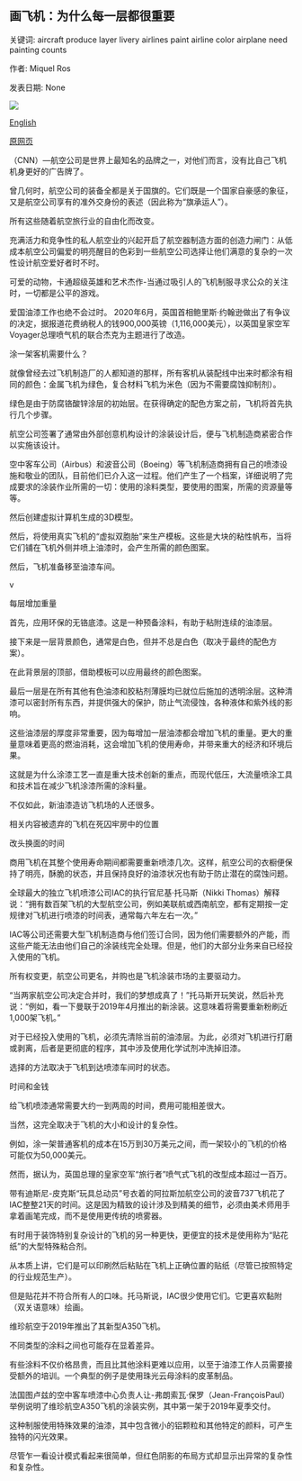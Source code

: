 ## 画飞机：为什么每一层都很重要

关键词: aircraft produce layer livery airlines paint airline color airplane need painting counts

作者: Miquel Ros

发表日期: None

![](https://cdn.cnn.com/cnnnext/dam/assets/190403155046-virgin-atlantic-new-faces---a350-zadie0003-super-tease.jpg)

[English](Painting%20an%20airplane%3A%20Why%20every%20layer%20counts.md)

[原网页](https://edition.cnn.com/travel/article/how-to-paint-an-airplane/index.html)

（CNN）—航空公司是世界上最知名的品牌之一，对他们而言，没有比自己飞机机身更好的广告牌了。

曾几何时，航空公司的装备全都是关于国旗的。它们既是一个国家自豪感的象征，又是航空公司享有的准外交身份的表述（因此称为“旗承运人”）。

所有这些随着航空旅行业的自由化而改变。

充满活力和竞争性的私人航空业的兴起开启了航空器制造方面的创造力闸门：从低成本航空公司偏爱的明亮醒目的色彩到一些航空公司选择让他们满意的复杂的一次性设计航空爱好者时不时。

可爱的动物，卡通超级英雄和艺术杰作-当通过吸引人的飞机制服寻求公众的关注时，一切都是公平的游戏。

爱国油漆工作也绝不会过时。 2020年6月，英国首相鲍里斯·约翰逊做出了有争议的决定，据报道花费纳税人的钱900,000英镑（1,116,000美元），以英国皇家空军Voyager总理喷气机的联合杰克为主题进行了改造。

涂一架客机需要什么？

就像曾经去过飞机制造厂的人都知道的那样，所有客机从装配线中出来时都涂有相同的颜色：金属飞机为绿色，复合材料飞机为米色（因为不需要腐蚀抑制剂）。

绿色是由于防腐铬酸锌涂层的初始层。在获得确定的配色方案之前，飞机将首先执行几个步骤。

航空公司签署了通常由外部创意机构设计的涂装设计后，便与飞机制造商紧密合作以实施该设计。

空中客车公司（Airbus）和波音公司（Boeing）等飞机制造商拥有自己的喷漆设施和敬业的团队，目前他们已介入这一过程。他们产生了一个档案，详细说明了完成要求的涂装作业所需的一切：使用的涂料类型，要使用的图案，所需的资源量等等。

然后创建虚拟计算机生成的3D模型。

然后，将使用真实飞机的“虚拟双胞胎”来生产模板。这些是大块的粘性帆布，当将它们铺在飞机外侧并喷上油漆时，会产生所需的颜色图案。

然后，飞机准备移至油漆车间。

v

每层增加重量

首先，应用环保的无铬底漆。这是一种预备涂料，有助于粘附连续的油漆层。

接下来是一层背景颜色，通常是白色，但并不总是白色（取决于最终的配色方案）。

在此背景层的顶部，借助模板可以应用最终的颜色图案。

最后一层是在所有其他有色油漆和胶粘剂薄膜均已就位后施加的透明涂层。这种清漆可以密封所有东西，并提供强大的保护，防止气流侵蚀，各种液体和紫外线的影响。

这些油漆层的厚度非常重要，因为每增加一层油漆都会增加飞机的重量。更大的重量意味着更高的燃油消耗，这会增加飞机的使用寿命，并带来重大的经济和环境后果。

这就是为什么涂漆工艺一直是重大技术创新的重点，而现代低压，大流量喷涂工具和技术旨在减少飞机涂漆所需的涂料量。

不仅如此，新油漆造访飞机场的人还很多。

相关内容被遗弃的飞机在死囚牢房中的位置

改头换面的时间

商用飞机在其整个使用寿命期间都需要重新喷漆几次。这样，航空公司的衣橱便保持了明亮，酥脆的状态，并且保持良好的油漆状况也有助于防止潜在的腐蚀问题。

全球最大的独立飞机喷漆公司IAC的执行官尼基·托马斯（Nikki Thomas）解释说：“拥有数百架飞机的大型航空公司，例如美联航或西南航空，都有定期按一定规律对飞机进行喷漆的时间表，通常每六年左右一次。”

IAC等公司还需要大型飞机制造商与他们签订合同，因为他们需要额外的产能，而这些产能无法由他们自己的涂装线完全处理。但是，他们的大部分业务来自已经投入使用的飞机。

所有权变更，航空公司更名，并购也是飞机涂装市场的主要驱动力。

“当两家航空公司决定合并时，我们的梦想成真了！”托马斯开玩笑说，然后补充说：“例如，看一下曼联于2019年4月推出的新涂装。这意味着将需要重新粉刷近1,000架飞机。”

对于已经投入使用的飞机，必须先清除当前的油漆层。为此，必须对飞机进行打磨或剥离，后者是更彻底的程序，其中涉及使用化学试剂冲洗掉旧漆。

选择的方法取决于飞机到达喷漆车间时的状态。

时间和金钱

给飞机喷漆通常需要大约一到两周的时间，费用可能相差很大。

当然，这完全取决于飞机的大小和设计的复杂性。

例如，涂一架普通客机的成本在15万到30万美元之间，而一架较小的飞机的价格可能仅为50,000美元。

然而，据认为，英国总理的皇家空军“旅行者”喷气式飞机的改型成本超过一百万。

带有迪斯尼-皮克斯“玩具总动员”号衣着的阿拉斯加航空公司的波音737飞机花了IAC整整21天的时间。这是因为精致的设计涉及到精美的细节，必须由美术师用手拿着画笔完成，而不是使用更传统的喷雾器。

有时用于装饰特别复杂设计的飞机的另一种更快，更便宜的技术是使用称为“贴花纸”的大型特殊粘合剂。

从本质上讲，它们是可以印刷然后粘贴在飞机上正确位置的贴纸（尽管已按照特定的行业规范生产）。

但是贴花并不符合所有人的口味。托马斯说，IAC很少使用它们。它更喜欢黏附（双关语意味）绘画。

维珍航空于2019年推出了其新型A350飞机。

不同类型的涂料之间也可能存在显着差异。

有些涂料不仅价格昂贵，而且比其他涂料更难以应用，以至于油漆工作人员需要接受额外的培训。一个典型的例子是使用珠光云母涂料的皮革制品。

法国图卢兹的空中客车喷漆中心负责人让-弗朗索瓦·保罗（Jean-FrançoisPaul）举例说明了维珍航空A350飞机的涂装实例，其中第一架于2019年夏季交付。

这种制服使用特殊效果的油漆，其中包含微小的铝颗粒和其他特定的颜料，可产生独特的闪光效果。

尽管乍一看设计模式看起来很简单，但红色阴影的布局方式却显示出异常的复杂性和复杂性。